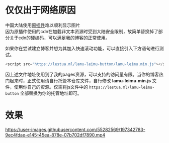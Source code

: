 # 仅仅出于网络原因
中国大陆使用[原插件](https://github.com/fz6m/lamu-leimu-button)难以顺利显示图片  
因为原插件使用的cdn在加载非文本资源时受到大陆安全限制，故简单替换掉了部分关于cdn的硬编码，可以满足我的博客的正常使用。  

如果你在尝试建立博客并想为其加入快速滚动功能，可以直接引入下方语句进行测试。
```js
<script src="https://lestua.ml/lamu-leimu-button/lamu-leimu.min.js"></script>
```
因上述文件地址使用到了我的pages资源，可以支持的访问量有限。当你的博客热门起来时，正式使用请自行托管本仓库文件，自行修改 **lamu-leimu.min.js** 文件，使用你自己的资源。仅需将js文件中的 `https://lestua.ml/lamu-leimu-button` 全部替换为你的托管地址即可。

# 效果


https://user-images.githubusercontent.com/55282569/197342783-9ec4fdae-e145-45ea-878e-07b702df7890.mp4

